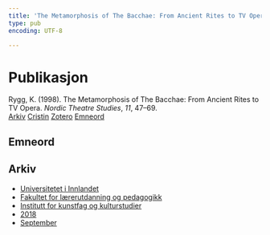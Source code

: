 ```yaml
---
title: 'The Metamorphosis of The Bacchae: From Ancient Rites to TV Opera'
type: pub
encoding: UTF-8

---
```

<h1>Publikasjon</h1>
<article id="csl-bib-container-EZ89VZ8N" class="csl-bib-container">
  <div class="csl-bib-body"> <div class="csl-entry">Rygg, K. (1998). The Metamorphosis of The Bacchae: From Ancient Rites to TV Opera. <i>Nordic Theatre Studies</i>, <i>11</i>, 47–69.</div> </div>
  <div class="csl-bib-buttons">
    <a href="#taxonomy-article-EZ89VZ8N" alt="archive" class="csl-bib-button">Arkiv</a>
    <a href="https://app.cristin.no/results/show.jsf?id=1612255" alt="Cristin" class="csl-bib-button">Cristin</a>
    <a href="http://zotero.org/groups/5881554/items/EZ89VZ8N" alt="Zotero" class="csl-bib-button">Zotero</a>
    <a href="#keywords-article-EZ89VZ8N" alt="keywords" class="csl-bib-button">Emneord</a>
  </div>
  <div id="csl-bib-meta-container-EZ89VZ8N"></div>
</article>
<div id="csl-bib-meta-EZ89VZ8N" class="csl-bib-meta">
  <article id="keywords-article-EZ89VZ8N" class="keywords-article">
    <h1>Emneord</h1>
    
  </article>
  <article id="taxonomy-article-EZ89VZ8N" class="taxonomy-article">
    <h1>Arkiv</h1>
    <ul>
      <li><a href="{{< params subfolder >}}nn/archive/?key=3DCRN523">Universitetet i Innlandet</a></li>
      <li><a href="{{< params subfolder >}}nn/archive/?key=WYNZA47F">Fakultet for lærerutdanning og pedagogikk</a></li>
      <li><a href="{{< params subfolder >}}nn/archive/?key=VBB2T4VJ">Institutt for kunstfag og kulturstudier</a></li>
      <li><a href="{{< params subfolder >}}nn/archive/?key=83ZSF7H3">2018</a></li>
      <li><a href="{{< params subfolder >}}nn/archive/?key=Z5VHRKHM">September</a></li>
    </ul>
  </article>
</div>
